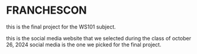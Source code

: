 ﻿# FRANCHESCON
this is the final project for the WS101 subject.

this is the social media website that we selected during the class of october 26, 2024
social media is the one we picked for the final project.
